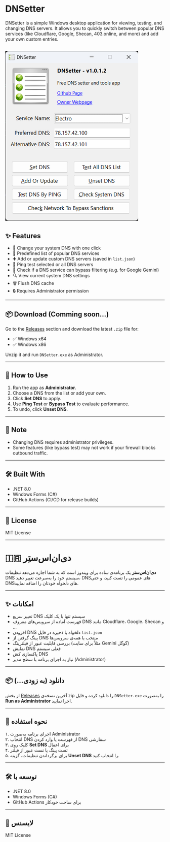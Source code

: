 # DNSetter

DNSetter is a simple Windows desktop application for viewing, testing, and changing DNS servers. It allows you to quickly switch between popular DNS services (like Cloudflare, Google, Shecan, 403.online, and more) and add your own custom entries.

![screenshot](https://raw.githubusercontent.com/Mehrdad32/DNSetter/refs/heads/master/DNSetter_v1.0.1.2.png)
---

## ✨ Features

- 🔧 Change your system DNS with one click
- 📄 Predefined list of popular DNS services
- ➕ Add or update custom DNS servers (saved in `list.json`)
- 📶 Ping test selected or all DNS servers
- 🚀 Check if a DNS service can bypass filtering (e.g. for Google Gemini)
- 🔍 View current system DNS settings
- 🗑 Flush DNS cache
- 🔒 Requires Administrator permission

---

## 📦 Download (Comming soon...)

Go to the [Releases](https://github.com/Mehrdad32/DNSetter/releases) section and download the latest `.zip` file for:
- ✅ Windows x64
- ✅ Windows x86

Unzip it and run `DNSetter.exe` as Administrator.

---

## 🚀 How to Use

1. Run the app as **Administrator**.
2. Choose a DNS from the list or add your own.
3. Click **Set DNS** to apply.
4. Use **Ping Test** or **Bypass Test** to evaluate performance.
5. To undo, click **Unset DNS**.

---

## 🔐 Note

- Changing DNS requires administrator privileges.
- Some features (like bypass test) may not work if your firewall blocks outbound traffic.

---

## 🛠 Built With

- .NET 8.0
- Windows Forms (C#)
- GitHub Actions (CI/CD for release builds)

---

## 📁 License

MIT License

---

# 🇮🇷 دی‌ان‌اس‌ستِر

**دی‌ان‌اس‌ستر** یک برنامه‌ی ساده برای ویندوز است که به شما اجازه می‌دهد تنظیمات DNS سیستم خود را به‌سرعت تغییر دهید، DNSهای عمومی را تست کنید، و حتی DNSهای دلخواه خودتان را اضافه نمایید.

---

## ✨ امکانات

- تغییر سریع DNS سیستم تنها با یک کلیک
- فهرست آماده از سرویس‌های معروف DNS مانند Cloudflare، Google، Shecan و ...
- افزودن DNS دلخواه با ذخیره در فایل `list.json`
- پینگ گرفتن از DNS منتخب یا همه‌ی سرویس‌ها
- بررسی قابلیت عبور از فیلترینگ (مثلاً برای سایت Gemini گوگل)
- نمایش DNS فعلی سیستم
- پاکسازی کش DNS
- نیاز به اجرای برنامه با سطح مدیر (Administrator)

---

## 📦 دانلود (به زودی...)

از بخش [Releases](https://github.com/Mehrdad32/DNSetter/releases) آخرین نسخه‌ی zip را دانلود کرده و فایل `DNSetter.exe` را به‌صورت **Run as Administrator** اجرا نمایید.

---

## 📌 نحوه استفاده

۱. اجرای برنامه به‌صورت Administrator  
۲. انتخاب DNS از فهرست یا وارد کردن DNS سفارشی  
۳. کلیک روی **Set DNS** برای اعمال  
۴. تست پینگ یا تست عبور از فیلتر  
۵. برای برگرداندن تنظیمات، گزینه **Unset DNS** را انتخاب کنید.

---

## 🛠 توسعه با

- .NET 8.0
- Windows Forms (C#)
- GitHub Actions برای ساخت خودکار

---

## 📁 لایسنس

MIT License
